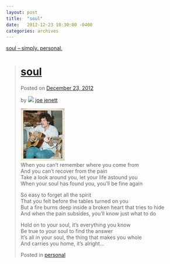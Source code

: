 ```yaml
---
layout: post
title:  "soul"
date:   2012-12-23 10:30:00 -0400
categories: archives
---
```

[soul – simply. personal.](https://simply.personal.jenett.org/soul/)

> # [soul](https://simply.personal.jenett.org/soul/ "Permalink to soul")
> 
> Posted on [December 23, 2012](https://simply.personal.jenett.org/soul/ "10:30 am")
> 
> by ![](https://secure.gravatar.com/avatar/0bf0445b4e4b39f830b186b7e23195a1?s=40&d=identicon&r=pg) [joe jenett](https://simply.personal.jenett.org/author/admin/ "View all posts by joe jenett")
> 
> ![soul](/images/soul.jpg)  
> When you can’t remember where you come from  
> And you can’t recover from the pain  
> Take a look around you, let your life astound you  
> When your soul has found you, you’ll be fine again
> 
> So easy to forget all the spirit  
> That you felt before the tables turned on you  
> But a fire burns deep inside a broken heart that tries to hide  
> And when the pain subsides, you’ll know just what to do
> 
> Hold on to your soul, it’s everything you know  
> Be true to your soul to find the answer  
> It’s all in your soul, the thing that makes you whole  
> And carries you home, it’s alright…
> 
> Posted in [personal](https://simply.personal.jenett.org/category/personal/)